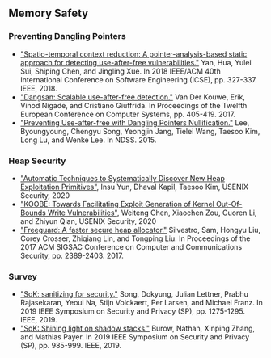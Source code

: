 ## Memory Safety

### Preventing Dangling Pointers 

* ["Spatio-temporal context reduction: A pointer-analysis-based static approach for detecting use-after-free vulnerabilities."](https://ieeexplore.ieee.org/iel7/8452039/8453044/08453091.pdf) Yan, Hua, Yulei Sui, Shiping Chen, and Jingling Xue. In 2018 IEEE/ACM 40th International Conference on Software Engineering (ICSE), pp. 327-337. IEEE, 2018.
* ["Dangsan: Scalable use-after-free detection."](https://dl.acm.org/doi/pdf/10.1145/3064176.3064211) Van Der Kouwe, Erik, Vinod Nigade, and Cristiano Giuffrida. In Proceedings of the Twelfth European Conference on Computer Systems, pp. 405-419. 2017.
* ["Preventing Use-after-free with Dangling Pointers Nullification."](https://lifeasageek.github.io/papers/lee-dangnull.pdf) Lee, Byoungyoung, Chengyu Song, Yeongjin Jang, Tielei Wang, Taesoo Kim, Long Lu, and Wenke Lee. In NDSS. 2015.

### Heap Security

* ["Automatic Techniques to Systematically Discover New Heap Exploitation Primitives"](https://www.usenix.org/conference/usenixsecurity20/presentation/yun), Insu Yun, Dhaval Kapil, Taesoo Kim, USENIX Security, 2020
* ["KOOBE: Towards Facilitating Exploit Generation of Kernel Out-Of-Bounds Write Vulnerabilities"](https://www.usenix.org/conference/usenixsecurity20/presentation/chen-weiteng), Weiteng Chen, Xiaochen Zou, Guoren Li, and Zhiyun Qian, USENIX Security, 2020
* ["Freeguard: A faster secure heap allocator."](https://dl.acm.org/doi/pdf/10.1145/3133956.3133957) Silvestro, Sam, Hongyu Liu, Corey Crosser, Zhiqiang Lin, and Tongping Liu. In Proceedings of the 2017 ACM SIGSAC Conference on Computer and Communications Security, pp. 2389-2403. 2017.


### Survey

* ["SoK: sanitizing for security."](https://ieeexplore.ieee.org/iel7/8826229/8835208/08835389.pdf) Song, Dokyung, Julian Lettner, Prabhu Rajasekaran, Yeoul Na, Stijn Volckaert, Per Larsen, and Michael Franz.  In 2019 IEEE Symposium on Security and Privacy (SP), pp. 1275-1295. IEEE, 2019.
* ["SoK: Shining light on shadow stacks."](https://ieeexplore.ieee.org/iel7/8826229/8835208/08835389.pdf) Burow, Nathan, Xinping Zhang, and Mathias Payer. In 2019 IEEE Symposium on Security and Privacy (SP), pp. 985-999. IEEE, 2019.
